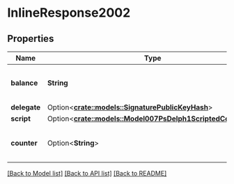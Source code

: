 # InlineResponse2002

## Properties

Name | Type | Description | Notes
------------ | ------------- | ------------- | -------------
**balance** | **String** | Decimal representation of a positive big number | 
**delegate** | Option<[**crate::models::SignaturePublicKeyHash**](Signature.Public_key_hash.md)> |  | [optional]
**script** | Option<[**crate::models::Model007PsDelph1ScriptedContracts**](007-PsDELPH1.scripted.contracts.md)> |  | [optional]
**counter** | Option<**String**> | Decimal representation of a positive big number | [optional]

[[Back to Model list]](../README.md#documentation-for-models) [[Back to API list]](../README.md#documentation-for-api-endpoints) [[Back to README]](../README.md)


